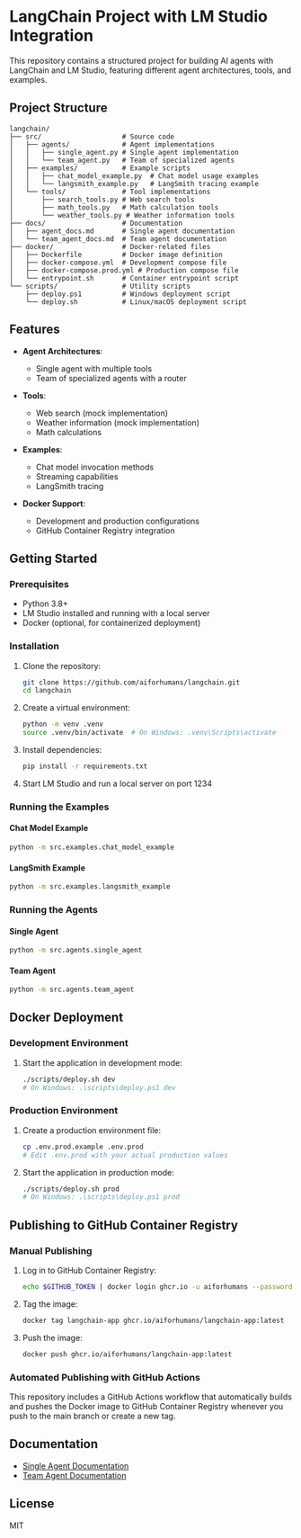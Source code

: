 # LangChain Project with LM Studio Integration

This repository contains a structured project for building AI agents with LangChain and LM Studio, featuring different agent architectures, tools, and examples.

## Project Structure

```
langchain/
├── src/                    # Source code
│   ├── agents/             # Agent implementations
│   │   ├── single_agent.py # Single agent implementation
│   │   └── team_agent.py   # Team of specialized agents
│   ├── examples/           # Example scripts
│   │   ├── chat_model_example.py  # Chat model usage examples
│   │   └── langsmith_example.py   # LangSmith tracing example
│   └── tools/              # Tool implementations
│       ├── search_tools.py # Web search tools
│       ├── math_tools.py   # Math calculation tools
│       └── weather_tools.py # Weather information tools
├── docs/                   # Documentation
│   ├── agent_docs.md       # Single agent documentation
│   └── team_agent_docs.md  # Team agent documentation
├── docker/                 # Docker-related files
│   ├── Dockerfile          # Docker image definition
│   ├── docker-compose.yml  # Development compose file
│   ├── docker-compose.prod.yml # Production compose file
│   └── entrypoint.sh       # Container entrypoint script
└── scripts/                # Utility scripts
    ├── deploy.ps1          # Windows deployment script
    └── deploy.sh           # Linux/macOS deployment script
```

## Features

- **Agent Architectures**:
  - Single agent with multiple tools
  - Team of specialized agents with a router

- **Tools**:
  - Web search (mock implementation)
  - Weather information (mock implementation)
  - Math calculations

- **Examples**:
  - Chat model invocation methods
  - Streaming capabilities
  - LangSmith tracing

- **Docker Support**:
  - Development and production configurations
  - GitHub Container Registry integration

## Getting Started

### Prerequisites

- Python 3.8+
- LM Studio installed and running with a local server
- Docker (optional, for containerized deployment)

### Installation

1. Clone the repository:
   ```bash
   git clone https://github.com/aiforhumans/langchain.git
   cd langchain
   ```

2. Create a virtual environment:
   ```bash
   python -m venv .venv
   source .venv/bin/activate  # On Windows: .venv\Scripts\activate
   ```

3. Install dependencies:
   ```bash
   pip install -r requirements.txt
   ```

4. Start LM Studio and run a local server on port 1234

### Running the Examples

#### Chat Model Example
```bash
python -m src.examples.chat_model_example
```

#### LangSmith Example
```bash
python -m src.examples.langsmith_example
```

### Running the Agents

#### Single Agent
```bash
python -m src.agents.single_agent
```

#### Team Agent
```bash
python -m src.agents.team_agent
```

## Docker Deployment

### Development Environment

1. Start the application in development mode:
   ```bash
   ./scripts/deploy.sh dev
   # On Windows: .\scripts\deploy.ps1 dev
   ```

### Production Environment

1. Create a production environment file:
   ```bash
   cp .env.prod.example .env.prod
   # Edit .env.prod with your actual production values
   ```

2. Start the application in production mode:
   ```bash
   ./scripts/deploy.sh prod
   # On Windows: .\scripts\deploy.ps1 prod
   ```

## Publishing to GitHub Container Registry

### Manual Publishing

1. Log in to GitHub Container Registry:
   ```bash
   echo $GITHUB_TOKEN | docker login ghcr.io -u aiforhumans --password-stdin
   ```

2. Tag the image:
   ```bash
   docker tag langchain-app ghcr.io/aiforhumans/langchain-app:latest
   ```

3. Push the image:
   ```bash
   docker push ghcr.io/aiforhumans/langchain-app:latest
   ```

### Automated Publishing with GitHub Actions

This repository includes a GitHub Actions workflow that automatically builds and pushes the Docker image to GitHub Container Registry whenever you push to the main branch or create a new tag.

## Documentation

- [Single Agent Documentation](docs/agent_docs.md)
- [Team Agent Documentation](docs/team_agent_docs.md)

## License

MIT
